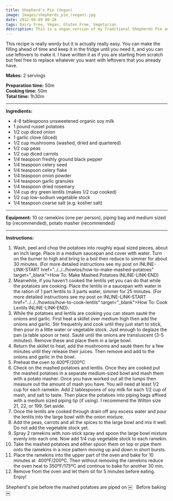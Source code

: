 ```yaml
---
title: Shepherd's Pie (Vegan)
image: Images/shepherds_pie_(vegan).jpg
date: 2012-04-09 00-28
tags: Dairy Free, Vegan, Gluten Free, Vegetarian
description: This is a vegan version of my Traditional Shepherds Pie and in my opinion is even tastier than the original. Green lentils add a subtle peppery flavor to this dish which compliments the earthy shiitake mushrooms that I love.
---
```

This recipe is really wordy but it is actually really easy. You can make the filling ahead of time and keep it in the fridge until you need it, and you can use leftovers to make it. I have written it as if you are starting from scratch but feel free to replace whatever you want with leftovers that you already have. 

**Makes:** 2 servings

**Preparation time:** 50m  
**Cooking time:** 50m  
**Total time:** 1h30m

---

**Ingredients:**

- 4-8  tablespoons unsweetened organic soy milk
- 1 pound russet potatoes
- 1/2 cup diced onion
- 1 garlic clove (diced)
- 1/2  cup mushrooms (washed, dried and quartered)
- 1/2  cup peas
- 1/2  cup diced carrots
- 1/4 teaspoon freshly ground black pepper
- 1/4 teaspoon celery seed
- 1/4 teaspoon celery flake
- 1/4 teaspoon onion powder
- 1/4 teaspoon garlic granules
- 1/4 teaspoon dried rosemary
- 1/4 cup dry green lentils (makes 1/2 cup cooked)
- 1/2  cup low-sodium vegetable stock
- 1/4 teaspoon coarse salt (e.g. kosher salt)


---

**Equipment:** 10 oz ramekins (one per person), piping bag and medium sized tip (recommended), potato masher (recommended)

---

**Instructions:**

1. Wash, peel and chop the potatoes into roughly equal sized pieces, about an inch large. Place in a medium saucepan and cover with water. Turn on the burner to high and bring to a boil then reduce to simmer for about 30 minutes. (For more detailed instructions see my post on INLINE-LINK-START href="../../../howtos/how-to-make-mashed-potatoes" target="_blank">How To: Make Mashed Potatoes INLINE-LINK-END)
1. Meanwhile, if you haven’t cooked the lentils yet you can do that while the potatoes are cooking. Place the lentils in a saucepan with water in the ration of 1 part lentils to 3 parts water, simmer for 25 minutes. (For more detailed instructions see my post on INLINE-LINK-START href="../../../howtos/how-to-cook-lentils" target="_blank">How To: Cook Lentils INLINE-LINK-END).
1. While the potatoes and lentils are cooking you can steam sauté the onions and garlic. First heat a skillet over medium high then add the onions and garlic. Stir frequetnly and cook until they just start to stick, then pour in a little water or vegetable stock. Just enough to deglaze the pan (a table spoon or two). Sauté until the onions are transluscent (3-5 minutes). Remove these and place them in a large bowl. 
1. Return the skillet to heat, add the mushrooms and sauté them for a few minutes until they release their juices. Then remove and add to the onions and garlic in the bowl. 
1. Preheat the oven to 400ºF/200ºC
1. Check on the mashed potatoes and lentils. Once they are cooked put the mashed potatoes in a separate medium-sized bowl and mash them with a potato masher. Once you have worked out all the lumps then measure out the amount of mash you have. You will need at least 1/2 cup for each ramekin. Add 2 tablespoons of soy milk for each 1/2 cup of mash, and salt to taste. Then place the potatoes into piping bags affixed with a medium sized piping tip (if using). I recommend the Wilton size 21, 22, or 199. Set aside.
1. Once the lentils are cooked through drain off any excess water and pour the lentils into the large bowl with the onion mixture.
1. Add the peas, carrots and all the spices to the large bowl and mix it well. Do not add the vegetable stock yet.
1. Spray 2 ramekins with non-stick spray and spoon the large bowl mixture evenly into each one. Now add 1/4 cup vegetable stock to each ramekin.
1. Take the mashed potatoes and either spoon them on top or pipe them onto the ramekins in a nice pattern moving up and down in short bursts. 
1. Place the ramekins into the upper part of the oven and bake for 10 minutes at  400ºF/200ºC. Then without removing the ramekins reduce the oven heat to 350ºF/175ºC and continue to bake for another 30 min. 
1. Remove from the oven and let them sit for 5 minutes before eating. Enjoy!


Shepherd's pie before the mashed potatoes are piped on ￼   Before baking  ￼
